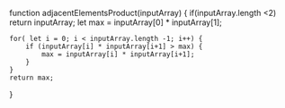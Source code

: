 
function adjacentElementsProduct(inputArray) {
    if(inputArray.length <2) return inputArray;
    let max = inputArray[0] * inputArray[1];
    
    for( let i = 0; i < inputArray.length -1; i++) {
        if (inputArray[i] * inputArray[i+1] > max) {
            max = inputArray[i] * inputArray[i+1];
        }
    }
    return max;
}
